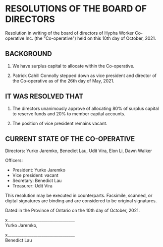 # RESOLUTIONS OF THE BOARD OF DIRECTORS
Resolution in writing of the board of directors of Hypha Worker Co-operative Inc. (the "Co-operative") held on this 10th day of October, 2021.

## BACKGROUND
1. We have surplus capital to allocate within the Co-operative.

2. Patrick Cahill Connolly stepped down as vice president and director of the Co-operative as of the 26th day of May, 2021.

## IT WAS RESOLVED THAT
1. The directors unanimously approve of allocating 80% of surplus capital to reserve funds and 20% to member capital accounts.

2. The position of vice president remains vacant.

## CURRENT STATE OF THE CO-OPERATIVE
Directors: Yurko Jaremkο, Benedict Lau, Udit Vira, Elon Li, Dawn Walker

Officers:
* President: Yurko Jaremkο
* Vice president: vacant
* Secretary: Benedict Lau
* Treasurer: Udit Vira

This resolution may be executed in counterparts. Facsimile, scanned, or digital signatures are binding and are considered to be original signatures.

Dated in the Province of Ontario on the 10th day of October, 2021.



x__________________________________  
Yurko Jaremkο,


x__________________________________  
Benedict Lau
